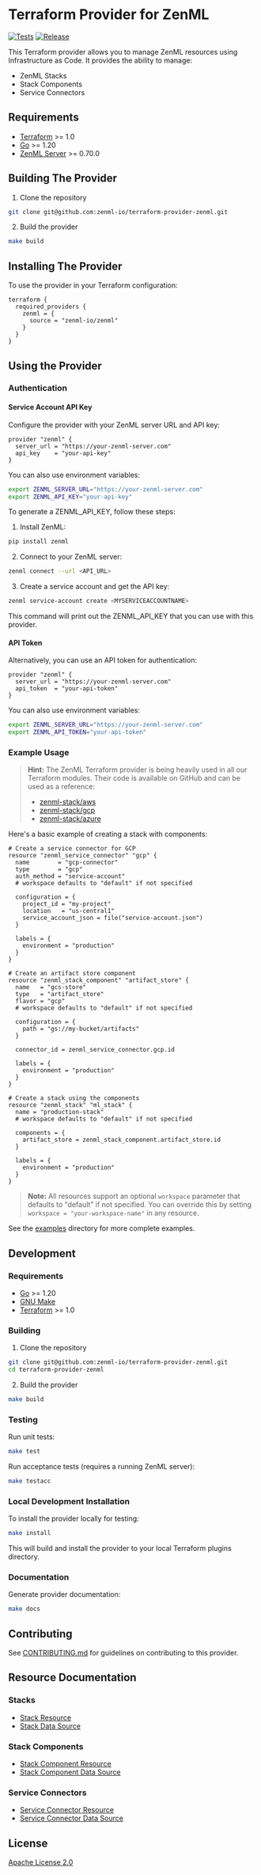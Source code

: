 # Terraform Provider for ZenML

[![Tests](https://github.com/zenml-io/terraform-provider-zenml/actions/workflows/test.yml/badge.svg)](https://github.com/zenml-io/terraform-provider-zenml/actions/workflows/test.yml)
[![Release](https://github.com/zenml-io/terraform-provider-zenml/actions/workflows/release.yml/badge.svg)](https://github.com/zenml-io/terraform-provider-zenml/actions/workflows/release.yml)

This Terraform provider allows you to manage ZenML resources using Infrastructure as Code. It provides the ability to manage:
- ZenML Stacks
- Stack Components
- Service Connectors

## Requirements

- [Terraform](https://www.terraform.io/downloads.html) >= 1.0
- [Go](https://golang.org/doc/install) >= 1.20
- [ZenML Server](https://docs.zenml.io/) >= 0.70.0

## Building The Provider

1. Clone the repository
```bash
git clone git@github.com:zenml-io/terraform-provider-zenml.git
```

2. Build the provider
```bash
make build
```

## Installing The Provider

To use the provider in your Terraform configuration:

```hcl
terraform {
  required_providers {
    zenml = {
      source = "zenml-io/zenml"
    }
  }
}
```

## Using the Provider

### Authentication

#### Service Account API Key

Configure the provider with your ZenML server URL and API key:

```hcl
provider "zenml" {
  server_url = "https://your-zenml-server.com"
  api_key    = "your-api-key"
}
```

You can also use environment variables:
```bash
export ZENML_SERVER_URL="https://your-zenml-server.com"
export ZENML_API_KEY="your-api-key"
```

To generate a ZENML_API_KEY, follow these steps:

1. Install ZenML:
```bash
pip install zenml
```

2. Connect to your ZenML server:
```bash
zenml connect --url <API_URL>
```

3. Create a service account and get the API key:
```bash
zenml service-account create <MYSERVICEACCOUNTNAME>
```

This command will print out the ZENML_API_KEY that you can use with this provider.

#### API Token

Alternatively, you can use an API token for authentication:

```hcl
provider "zenml" {
  server_url = "https://your-zenml-server.com"
  api_token  = "your-api-token"
}
```

You can also use environment variables:
```bash
export ZENML_SERVER_URL="https://your-zenml-server.com"
export ZENML_API_TOKEN="your-api-token"
```

### Example Usage

> **Hint:** The ZenML Terraform provider is being heavily used in all our Terraform modules. Their code is available on GitHub and can be used as a reference:
> - [zenml-stack/aws](https://github.com/zenml-io/terraform-aws-zenml-stack)
> - [zenml-stack/gcp](https://github.com/zenml-io/terraform-gcp-zenml-stack)
> - [zenml-stack/azure](https://github.com/zenml-io/terraform-azure-zenml-stack)

Here's a basic example of creating a stack with components:

```hcl
# Create a service connector for GCP
resource "zenml_service_connector" "gcp" {
  name        = "gcp-connector"
  type        = "gcp"
  auth_method = "service-account"
  # workspace defaults to "default" if not specified
  
  configuration = {
    project_id = "my-project"
    location   = "us-central1"
    service_account_json = file("service-account.json")
  }
  
  labels = {
    environment = "production"
  }
}

# Create an artifact store component
resource "zenml_stack_component" "artifact_store" {
  name   = "gcs-store"
  type   = "artifact_store"
  flavor = "gcp"
  # workspace defaults to "default" if not specified
  
  configuration = {
    path = "gs://my-bucket/artifacts"
  }
  
  connector_id = zenml_service_connector.gcp.id
  
  labels = {
    environment = "production"
  }
}

# Create a stack using the components
resource "zenml_stack" "ml_stack" {
  name = "production-stack"
  # workspace defaults to "default" if not specified
  
  components = {
    artifact_store = zenml_stack_component.artifact_store.id
  }
  
  labels = {
    environment = "production"
  }
}
```

> **Note:** All resources support an optional `workspace` parameter that defaults to "default" if not specified. You can override this by setting `workspace = "your-workspace-name"` in any resource.

See the [examples](./examples/) directory for more complete examples.

## Development

### Requirements

- [Go](https://golang.org/doc/install) >= 1.20
- [GNU Make](https://www.gnu.org/software/make/)
- [Terraform](https://www.terraform.io/downloads.html) >= 1.0

### Building

1. Clone the repository
```bash
git clone git@github.com:zenml-io/terraform-provider-zenml.git
cd terraform-provider-zenml
```

2. Build the provider
```bash
make build
```

### Testing

Run unit tests:
```bash
make test
```

Run acceptance tests (requires a running ZenML server):
```bash
make testacc
```

### Local Development Installation

To install the provider locally for testing:

```bash
make install
```

This will build and install the provider to your local Terraform plugins directory.

### Documentation

Generate provider documentation:

```bash
make docs
```

## Contributing

See [CONTRIBUTING.md](./CONTRIBUTING.md) for guidelines on contributing to this provider.

## Resource Documentation

### Stacks
- [Stack Resource](./docs/resources/stack.md)
- [Stack Data Source](./docs/data-sources/stack.md)

### Stack Components
- [Stack Component Resource](./docs/resources/stack_component.md)
- [Stack Component Data Source](./docs/data-sources/stack_component.md)

### Service Connectors
- [Service Connector Resource](./docs/resources/service_connector.md)
- [Service Connector Data Source](./docs/data-sources/service_connector.md)

## License

[Apache License 2.0](./LICENSE)
